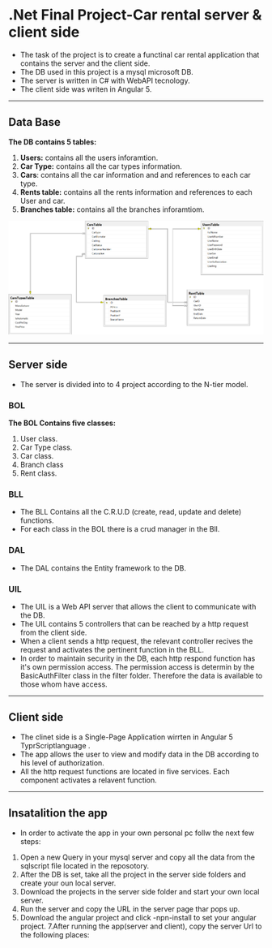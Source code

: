 
# .Net Final Project-Car rental server & client side



* The task of the project is to create a functinal car rental application that contains the server and the client side.
* The  DB used in this project is a mysql microsoft DB.
* The server is written in C# with WebAPI tecnology.
* The client side was writen in Angular 5.

***
## Data Base
**The DB contains 5 tables:**
 1. **Users:** contains all the users inforamtion.
 2. **Car Type:** contains all the car types information.
 3. **Cars**: contains all the car information and and references to each car type.
 4. **Rents table:** contains all the rents information and references to each User and car.
 5. **Branches table:** contains all the branches inforamtiom. 
 
 
 ![Screenshot](DB_diagram.png)
 
***

## Server side
* The server is divided into to 4 project according to the N-tier model.

### BOL
**The BOL Contains five classes:** 
1. User class.
2. Car Type class.
3. Car class.
4. Branch class
5. Rent class.

### BLL
* The BLL Contains all the C.R.U.D (create, read, update and delete) functions.
* For each class in the BOL there is a crud manager in the Bll.

### DAL
* The DAL contains the Entity framework to the DB.

### UIL
* The UIL is a Web API server that allows the client to communicate with the DB.
* The UIL contains 5 controllers that can be reached by a http request from the client side.
* When a client sends a http request, the relevant controller recives the request and activates the pertinent function in the BLL.
* In order to maintain security in the DB, each http respond function has it's own permission access. The permission access is determin by the BasicAuthFilter class in the filter folder. Therefore the data is available to those whom have access.
 
***
## Client side
* The clinet side is a Single-Page Application wirrten in Angular 5 TyprScriptlanguage .
* The app allows the user to view and modify data in the DB according to his level of authorization. 
* All the http request functions are located in five services. Each component activates a relavent function.  


***
## Insatalition the app
* In order to activate the app in your own personal pc follw the next few steps:
1. Open a new Query in your mysql server and copy all the data from the sqlscript file located in the reposotory.
2. After the DB is set, take all the project in the server side folders and create your oun local server.
3. Download the projects in the server side folder and start your own local server.
4. Run the server and copy the URL in the server page thar pops up.
5. Download the angular project and click -npn-install to set your angular project.
7.After running the app(server and client), copy the server Url to the following places:
 









